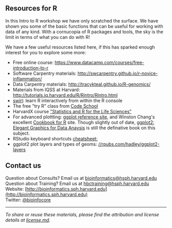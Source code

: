 


## Resources for R

In this Intro to R workshop we have only scratched the surface. We have shown you some of the basic functions that can be useful for working with data of any kind. With a cornucopia of R packages and tools, the sky is the limit  in terms of what you can do with R!

We have a few useful resources listed here, if this has sparked enough interest for you to explore some more:

* Free online course: https://www.datacamp.com/courses/free-introduction-to-r
* Software Carpentry materials: http://swcarpentry.github.io/r-novice-inflammation/
* Data Carpentry materials: http://tracykteal.github.io/R-genomics/
* Materials from IQSS at Harvard: http://tutorials.iq.harvard.edu/R/Rintro/Rintro.html
* [swirl](http://swirlstats.com/): learn R interactively from within the R console
* The free "try R" class from [Code School](http://tryr.codeschool.com)
* HarvardX course ["Statistics and R for the Life Sciences"](https://courses.edx.org/courses/HarvardX/PH525.1x/1T2015/info)
* For advanced plottting: [ggplot reference site](http://docs.ggplot2.org/), and Winston Chang's excellent [Cookbook for R](http://wiki.stdout.org/rcookbook/Graphs/) site. Though slightly out of date, [ggplot2: Elegant Graphics for Data Anaysis](http://www.amazon.com/ggplot2-Elegant-Graphics-Data-Analysis/dp/0387981403) is still the definative book on this subject.
* RStudio keyboard shortcuts [cheatsheet:](https://support.rstudio.com/hc/en-us/articles/200711853-Keyboard-Shortcuts)
* ggplot2 plot layers and types of geoms: [//rpubs.com/hadley/ggplot2-layers](//rpubs.com/hadley/ggplot2-layers)

## Contact us
Question about Consults? Email us at [bioinformatics@hsph.harvard.edu](mailto:bioinformatics@hsph.harvard.edu)
<br>Question about Training? Email us at [hbctraining@hsph.harvard.edu](mailto:hbctraining@hsph.harvard.edu)
<br>Website: [http://bioinformatics.sph.harvard.edu](http://bioinformatics.sph.harvard.edu)
<br>Twitter: [@bioinfocore](https://twitter.com/bioinfocore)

***

*To share or reuse these materials, please find the attribution and license details at [license.md](https://github.com/hbc/Intro-to-R-extended/blob/master/license.md).*
